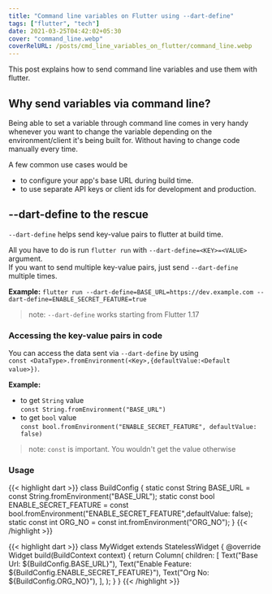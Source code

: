 ```yaml
---
title: "Command line variables on Flutter using --dart-define"
tags: ["flutter", "tech"]
date: 2021-03-25T04:42:02+05:30
cover: "command_line.webp"
coverRelURL: /posts/cmd_line_variables_on_flutter/command_line.webp
---
```


This post explains how to send command line variables and use them with flutter.  

## Why send variables via command line?
Being able to set a variable through command line comes in very handy whenever you want to change the variable depending on the environment/client it's being built for. Without having to change code manually every time.    

A few common use cases would be 
- to configure your app's base URL during build time.
- to use separate API keys or client ids for development and production.

## --dart-define to the rescue
`--dart-define` helps send key-value pairs to flutter at build time.  

All you have to do is run `flutter run` with `--dart-define=<KEY>=<VALUE>` argument.  
If you want to send multiple key-value pairs, just send `--dart-define` multiple times.  

**Example:** 
`flutter run --dart-define=BASE_URL=https://dev.example.com --dart-define=ENABLE_SECRET_FEATURE=true`

> note: `--dart-define` works starting from Flutter 1.17

### Accessing the key-value pairs in code
You can access the data sent via `--dart-define` by using  
`const <DataType>.fromEnvironment(<Key>,{defaultValue:<Default value>})`.  

**Example:** 
- to get `String` value  
`const String.fromEnvironment("BASE_URL")`  
- to get `bool` value  
`const bool.fromEnvironment("ENABLE_SECRET_FEATURE", defaultValue: false)` 

> note: `const` is important. You wouldn't get the value otherwise

### Usage
{{< highlight dart >}}
class BuildConfig {
    static const String BASE_URL = const String.fromEnvironment("BASE_URL");
    static const bool ENABLE_SECRET_FEATURE = 
        const bool.fromEnvironment("ENABLE_SECRET_FEATURE",defaultValue: false);
    static const int ORG_NO = const int.fromEnvironment("ORG_NO");
}
{{< /highlight >}}

{{< highlight dart >}}
class MyWidget extends StatelessWidget {
  @override
  Widget build(BuildContext context) {
    return Column(
      children: [
        Text("Base Url: ${BuildConfig.BASE_URL}"),
        Text("Enable Feature: ${BuildConfig.ENABLE_SECRET_FEATURE}"),
        Text("Org No: ${BuildConfig.ORG_NO}"),
      ],
    );
  }
}
{{< /highlight >}}
